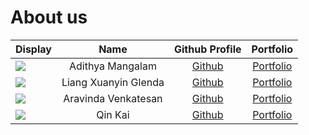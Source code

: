 # About us  


Display |         Name         |              Github Profile              | Portfolio 
--------|:--------------------:|:----------------------------------------:|:---------:
![](https://via.placeholder.com/100.png?text=Photo) |   Adithya Mangalam   | [Github](https://github.com/AdiMangalam) | [Portfolio](team/adimangalam.md)
![](https://via.placeholder.com/100.png?text=Photo) | Liang Xuanyin Glenda | [Github](https://github.com/glenda-1506) | [Portfolio](team/glenda-1506.md)
![](https://via.placeholder.com/100.png?text=Photo) | Aravinda Venkatesan  | [Github](https://github.com/MayFairMI6)  | [Portfolio](team/MayFairMI6.md)
![](https://via.placeholder.com/100.png?text=Photo) |       Qin Kai        |   [Github](https://github.com/kq2003)    | [Portfolio](team/kq2003.md)
